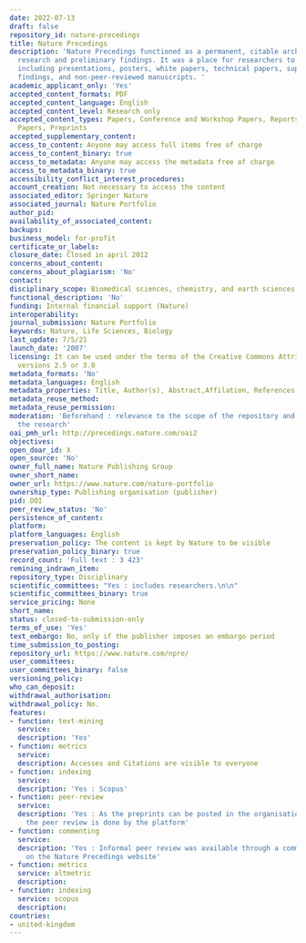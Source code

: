 ```yaml
---
date: 2022-07-13
draft: false
repository_id: nature-precedings
title: Nature Precedings
description: 'Nature Precedings functioned as a permanent, citable archive for pre-publication
  research and preliminary findings. It was a place for researchers to share documents,
  including presentations, posters, white papers, technical papers, supplementary
  findings, and non-peer-reviewed manuscripts. '
academic_applicant_only: 'Yes'
accepted_content_formats: PDF
accepted_content_language: English
accepted_content_level: Research only
accepted_content_types: Papers, Conference and Workshop Papers, Reports and Working
  Papers, Preprints
accepted_supplementary_content:
access_to_content: Anyone may access full items free of charge
access_to_content_binary: true
access_to_metadata: Anyone may access the metadata free of charge
access_to_metadata_binary: true
accessibility_conflict_interest_procedures:
account_creation: Not necessary to access the content
associated_editor: Springer Nature
associated_journal: Nature Portfolio
author_pid:
availability_of_associated_content:
backups:
business_model: for-profit
certificate_or_labels:
closure_date: Closed in april 2012
concerns_about_content:
concerns_about_plagiarism: 'No'
contact:
disciplinary_scope: Biomedical sciences, chemistry, and earth sciences
functional_description: 'No'
funding: Internal financial support (Nature)
interoperability:
journal_submission: Nature Portfolio
keywords: Nature, Life Sciences, Biology
last_update: 7/5/21
launch_date: '2007'
licensing: It can be used under the terms of the Creative Commons Attribution License,
  versions 2.5 or 3.0
metadata_formats: 'No'
metadata_languages: English
metadata_properties: Title, Author(s), Abstract,Affilation, References, Keywords
metadata_reuse_method:
metadata_reuse_permission:
moderation: 'Beforehand : relevance to the scope of the repository and quality of
  the research'
oai_pmh_url: http://precedings.nature.com/oai2
objectives:
open_doar_id: X
open_source: 'No'
owner_full_name: Nature Publishing Group
owner_short_name:
owner_url: https://www.nature.com/nature-portfolio
ownership_type: Publishing organisation (publisher)
pid: DOI
peer_review_status: 'No'
persistence_of_content:
platform:
platform_languages: English
preservation_policy: The content is kept by Nature to be visible
preservation_policy_binary: true
record_count: 'Full text : 3 423'
remining_indrawn_item:
repository_type: Disciplinary
scientific_committees: "Yes : includes researchers.\n\n"
scientific_committees_binary: true
service_pricing: None
short_name:
status: closed-to-submission-only
terms_of_use: 'Yes'
text_embargo: No, only if the publisher imposes an embargo period
time_submission_to_posting:
repository_url: https://www.nature.com/npre/
user_committees:
user_committees_binary: false
versioning_policy:
who_can_deposit:
withdrawal_authorisation:
withdrawal_policy: No.
features:
- function: text-mining
  service:
  description: 'Yes'
- function: metrics
  service:
  description: Accesses and Citations are visible to everyone
- function: indexing
  service:
  description: 'Yes : Scopus'
- function: peer-review
  service:
  description: 'Yes : As the preprints can be posted in the organisation''s journals,
    the peer review is done by the platform'
- function: commenting
  service:
  description: 'Yes : Informal peer review was available through a commenting system
    on the Nature Precedings website'
- function: metrics
  service: altmetric
  description:
- function: indexing
  service: scopus
  description:
countries:
- united-kingdom
---
```



